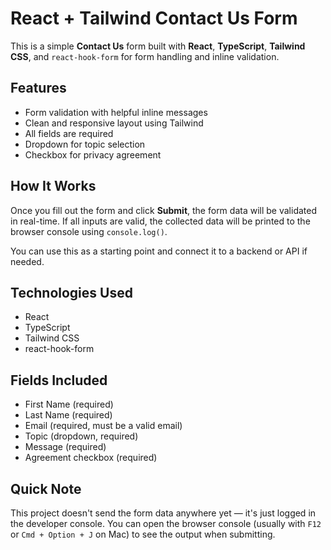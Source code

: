 # React + Tailwind Contact Us Form

This is a simple **Contact Us** form built with **React**, **TypeScript**, **Tailwind CSS**, and `react-hook-form` for form handling and inline validation.

## Features

- Form validation with helpful inline messages
- Clean and responsive layout using Tailwind
- All fields are required
- Dropdown for topic selection
- Checkbox for privacy agreement

## How It Works

Once you fill out the form and click **Submit**, the form data will be validated in real-time. If all inputs are valid, the collected data will be printed to the browser console using `console.log()`.

You can use this as a starting point and connect it to a backend or API if needed.

## Technologies Used

- React
- TypeScript
- Tailwind CSS
- react-hook-form

## Fields Included

- First Name (required)
- Last Name (required)
- Email (required, must be a valid email)
- Topic (dropdown, required)
- Message (required)
- Agreement checkbox (required)

## Quick Note

This project doesn't send the form data anywhere yet — it's just logged in the developer console. You can open the browser console (usually with `F12` or `Cmd + Option + J` on Mac) to see the output when submitting.
